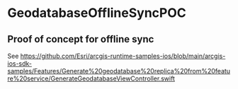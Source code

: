 # GeodatabaseOfflineSyncPOC

## Proof of concept for offline sync

See https://github.com/Esri/arcgis-runtime-samples-ios/blob/main/arcgis-ios-sdk-samples/Features/Generate%20geodatabase%20replica%20from%20feature%20service/GenerateGeodatabaseViewController.swift
